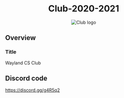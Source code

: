 <div align="center">
<h1>Club-2020-2021</h1>
</div>
<p align="center">
<img src = "https://github.com/Wayland-CS-Club/club-2020-2021/blob/main/logo.png" alt="Club logo">
</p>

## Overview
### Title 
Wayland CS Club


## Discord code
https://discord.gg/g4R5q2
